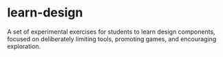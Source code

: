 # learn-design
A set of experimental exercises for students to learn design components, focused on deliberately limiting tools, promoting games, and encouraging exploration.

